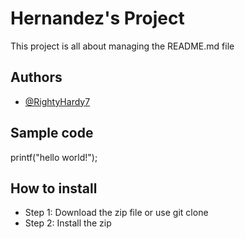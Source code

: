 # Hernandez's Project
This project is all about managing the README.md file
## Authors
* [@RightyHardy7](https://github.com/RightyHardy7)
## Sample code
printf("hello world!");
## How to install 
- Step 1: Download the zip file or use git clone
- Step 2: Install the zip